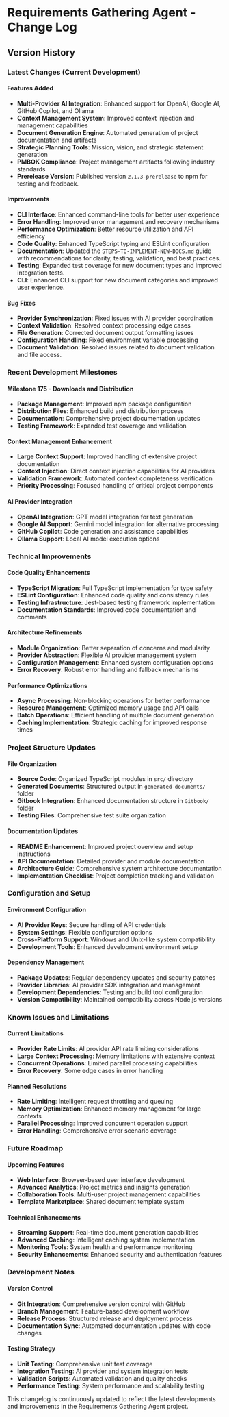 # Requirements Gathering Agent - Change Log

## Version History

### Latest Changes (Current Development)

#### Features Added
- **Multi-Provider AI Integration**: Enhanced support for OpenAI, Google AI, GitHub Copilot, and Ollama
- **Context Management System**: Improved context injection and management capabilities
- **Document Generation Engine**: Automated generation of project documentation and artifacts
- **Strategic Planning Tools**: Mission, vision, and strategic statement generation
- **PMBOK Compliance**: Project management artifacts following industry standards
- **Prerelease Version**: Published version `2.1.3-prerelease` to npm for testing and feedback.

#### Improvements
- **CLI Interface**: Enhanced command-line tools for better user experience
- **Error Handling**: Improved error management and recovery mechanisms
- **Performance Optimization**: Better resource utilization and API efficiency
- **Code Quality**: Enhanced TypeScript typing and ESLint configuration
- **Documentation**: Updated the `STEPS-TO-IMPLEMENT-NEW-DOCS.md` guide with recommendations for clarity, testing, validation, and best practices.
- **Testing**: Expanded test coverage for new document types and improved integration tests.
- **CLI**: Enhanced CLI support for new document categories and improved user experience.

#### Bug Fixes
- **Provider Synchronization**: Fixed issues with AI provider coordination
- **Context Validation**: Resolved context processing edge cases
- **File Generation**: Corrected document output formatting issues
- **Configuration Handling**: Fixed environment variable processing
- **Document Validation**: Resolved issues related to document validation and file access.

### Recent Development Milestones

#### Milestone 175 - Downloads and Distribution
- **Package Management**: Improved npm package configuration
- **Distribution Files**: Enhanced build and distribution process
- **Documentation**: Comprehensive project documentation updates
- **Testing Framework**: Expanded test coverage and validation

#### Context Management Enhancement
- **Large Context Support**: Improved handling of extensive project documentation
- **Context Injection**: Direct context injection capabilities for AI providers
- **Validation Framework**: Automated context completeness verification
- **Priority Processing**: Focused handling of critical project components

#### AI Provider Integration
- **OpenAI Integration**: GPT model integration for text generation
- **Google AI Support**: Gemini model integration for alternative processing
- **GitHub Copilot**: Code generation and assistance capabilities
- **Ollama Support**: Local AI model execution options

### Technical Improvements

#### Code Quality Enhancements
- **TypeScript Migration**: Full TypeScript implementation for type safety
- **ESLint Configuration**: Enhanced code quality and consistency rules
- **Testing Infrastructure**: Jest-based testing framework implementation
- **Documentation Standards**: Improved code documentation and comments

#### Architecture Refinements
- **Module Organization**: Better separation of concerns and modularity
- **Provider Abstraction**: Flexible AI provider management system
- **Configuration Management**: Enhanced system configuration options
- **Error Recovery**: Robust error handling and fallback mechanisms

#### Performance Optimizations
- **Async Processing**: Non-blocking operations for better performance
- **Resource Management**: Optimized memory usage and API calls
- **Batch Operations**: Efficient handling of multiple document generation
- **Caching Implementation**: Strategic caching for improved response times

### Project Structure Updates

#### File Organization
- **Source Code**: Organized TypeScript modules in `src/` directory
- **Generated Documents**: Structured output in `generated-documents/` folder
- **Gitbook Integration**: Enhanced documentation structure in `Gitbook/` folder
- **Testing Files**: Comprehensive test suite organization

#### Documentation Updates
- **README Enhancement**: Improved project overview and setup instructions
- **API Documentation**: Detailed provider and module documentation
- **Architecture Guide**: Comprehensive system architecture documentation
- **Implementation Checklist**: Project completion tracking and validation

### Configuration and Setup

#### Environment Configuration
- **AI Provider Keys**: Secure handling of API credentials
- **System Settings**: Flexible configuration options
- **Cross-Platform Support**: Windows and Unix-like system compatibility
- **Development Tools**: Enhanced development environment setup

#### Dependency Management
- **Package Updates**: Regular dependency updates and security patches
- **Provider Libraries**: AI provider SDK integration and management
- **Development Dependencies**: Testing and build tool configuration
- **Version Compatibility**: Maintained compatibility across Node.js versions

### Known Issues and Limitations

#### Current Limitations
- **Provider Rate Limits**: AI provider API rate limiting considerations
- **Large Context Processing**: Memory limitations with extensive context
- **Concurrent Operations**: Limited parallel processing capabilities
- **Error Recovery**: Some edge cases in error handling

#### Planned Resolutions
- **Rate Limiting**: Intelligent request throttling and queuing
- **Memory Optimization**: Enhanced memory management for large contexts
- **Parallel Processing**: Improved concurrent operation support
- **Error Handling**: Comprehensive error scenario coverage

### Future Roadmap

#### Upcoming Features
- **Web Interface**: Browser-based user interface development
- **Advanced Analytics**: Project metrics and insights generation
- **Collaboration Tools**: Multi-user project management capabilities
- **Template Marketplace**: Shared document template system

#### Technical Enhancements
- **Streaming Support**: Real-time document generation capabilities
- **Advanced Caching**: Intelligent caching system implementation
- **Monitoring Tools**: System health and performance monitoring
- **Security Enhancements**: Enhanced security and authentication features

### Development Notes

#### Version Control
- **Git Integration**: Comprehensive version control with GitHub
- **Branch Management**: Feature-based development workflow
- **Release Process**: Structured release and deployment process
- **Documentation Sync**: Automated documentation updates with code changes

#### Testing Strategy
- **Unit Testing**: Comprehensive unit test coverage
- **Integration Testing**: AI provider and system integration tests
- **Validation Scripts**: Automated validation and quality checks
- **Performance Testing**: System performance and scalability testing

This changelog is continuously updated to reflect the latest developments and improvements in the Requirements Gathering Agent project.